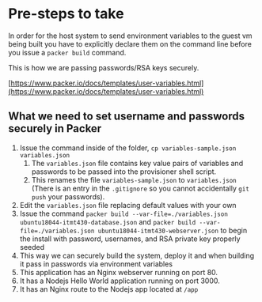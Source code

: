 # Pre-steps to take

In order for the host system to send environment variables to the guest vm being built you have to explicitly declare them on the command line before you issue a ```packer build``` command.

This is how we are passing passwords/RSA keys securely.

[https://www.packer.io/docs/templates/user-variables.html](https://www.packer.io/docs/templates/user-variables.html)

## What we need to set username and passwords securely in Packer

1) Issue the command inside of the folder, ```cp variables-sample.json variables.json```
    1) The ```variables.json``` file contains key value pairs of variables and passwords to be passed into the provisioner shell script.
    1) This renames the file ```variables-sample.json``` to ```variables.json```  (There is an entry in the `.gitignore` so you cannot accidentally `git push` your passwords).
1) Edit the ```variables.json``` file replacing default values with your own
1) Issue the command ```packer build --var-file=./variables.json ubuntu18044-itmt430-database.json``` and ```packer build --var-file=./variables.json ubuntu18044-itmt430-webserver.json``` to begin the install with password, usernames, and RSA private key properly seeded
1) This way we can securely build the system, deploy it and when building it pass in passwords via environment variables
1) This application has an Nginx webserver running on port 80.  
1) It has a Nodejs Hello World application running on port 3000.
1) It has an Nginx route to the Nodejs app located at `/app`
